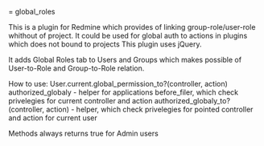 = global_roles

This is a plugin for Redmine which provides of linking group-role/user-role whithout of project. It could be used for global auth to actions in plugins which does not bound to projects
This plugin uses jQuery.

It adds Global Roles tab to Users and Groups which makes possible of User-to-Role and Group-to-Role relation.

How to use:
	User.current.global_permission_to?(controller, action)
	authorized_globaly - helper for applications before_filer, which check privelegies for current controller and action
	authorized_globaly_to?(controller, action) - helper, which check privelegies for pointed controller and action for current user

Methods always returns true for Admin users

